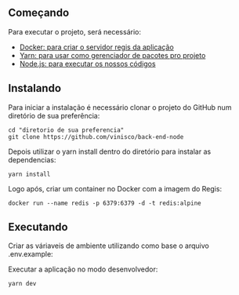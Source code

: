 ## Começando

Para executar o projeto, será necessário:

- [Docker: para criar o servidor regis da aplicação](https://www.docker.com/)
- [Yarn: para usar como gerenciador de pacotes pro projeto](https://yarnpkg.com/lang/en/docs/install/)
- [Node.js: para executar os nossos códigos](https://nodejs.org/en/download/)

## Instalando

Para iniciar a instalação é necessário clonar o projeto do GitHub num diretório de sua preferência:

```shell
cd "diretorio de sua preferencia"
git clone https://github.com/vinisco/back-end-node
```

Depois utilizar o yarn install dentro do diretório para instalar as dependencias:

```shell
yarn install
```

Logo após, criar um container no Docker com a imagem do Regis:

```shell
docker run --name redis -p 6379:6379 -d -t redis:alpine
```

## Executando

Criar as váriaveis de ambiente utilizando como base o arquivo .env.example:

Executar a aplicação no modo desenvolvedor:

```shell
yarn dev
```

